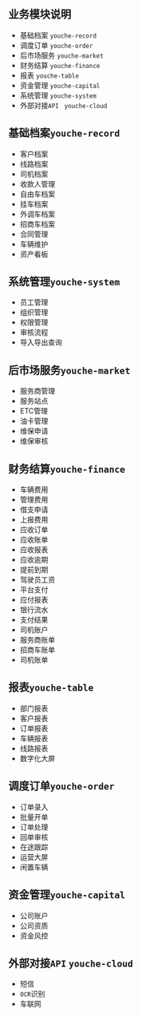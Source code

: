 ## 业务模块说明

* 基础档案 `youche-record`
* 调度订单 `youche-order`
* 后市场服务 `youche-market`
* 财务结算 `youche-finance`
* 报表 `youche-table`
* 资金管理 `youche-capital`
* 系统管理 `youche-system`
* 外部对接`API ` `youche-cloud`




## 基础档案`youche-record`

* 客户档案
* 线路档案
* 司机档案
* 收款人管理
* 自由车档案
* 挂车档案
* 外调车档案
* 招商车档案
* 合同管理
* 车辆维护
* 资产看板



## 系统管理`youche-system`

* 员工管理
* 组织管理
* 权限管理
* 审核流程
* 导入导出查询



## 后市场服务`youche-market`

* 服务商管理
* 服务站点
* ETC管理
* 油卡管理
* 维保申请
* 维保审核


## 财务结算`youche-finance`

* 车辆费用
* 管理费用
* 借支申请
* 上报费用
* 应收订单
* 应收账单
* 应收报表
* 应收逾期
* 提前到期
* 驾驶员工资
* 平台支付
* 应付报表
* 银行流水
* 支付结果
* 司机账户
* 服务商账单
* 招商车账单
* 司机账单


## 报表`youche-table`

* 部门报表
* 客户报表
* 订单报表
* 车辆报表
* 线路报表
* 数字化大屏


## 调度订单`youche-order`

* 订单录入
* 批量开单
* 订单处理
* 回单审核
* 在途跟踪
* 运营大屏
* 闲置车辆



## 资金管理`youche-capital`

* 公司账户
* 公司资质
* 资金风控


## 外部对接`API` `youche-cloud`

* 短信
* `OCR`识别
* 车联网



